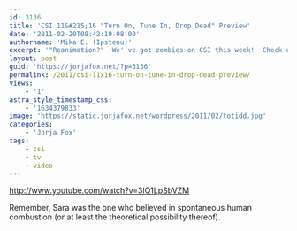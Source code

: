 ```yaml
---
id: 3136
title: 'CSI 11&#215;16 "Turn On, Tune In, Drop Dead" Preview'
date: '2011-02-20T08:42:19-08:00'
authorname: 'Mika E. (Ipstenu)'
excerpt: '"Reanimation?"  We''ve got zombies on CSI this week!  Check out the promo video and remember to keep a chainsaw handy!'
layout: post
guid: 'https://jorjafox.net/?p=3136'
permalink: /2011/csi-11x16-turn-on-tune-in-drop-dead-preview/
Views:
    - '1'
astra_style_timestamp_css:
    - '1634379833'
image: 'https://static.jorjafox.net/wordpress/2011/02/totidd.jpg'
categories:
    - 'Jorja Fox'
tags:
    - csi
    - tv
    - video
---
```


http://www.youtube.com/watch?v=3lQ1LpSbVZM

Remember, Sara was the one who believed in spontaneous human combustion (or at least the theoretical possibility thereof).
